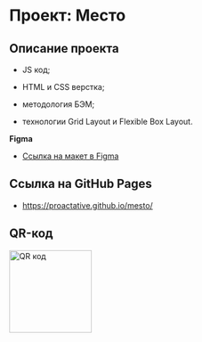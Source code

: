 # Проект: Место

## **Описание проекта**

- JS код;

- HTML и СSS верстка;

- методология БЭМ;

- технологии Grid Layout и Flexible Box Layout.

**Figma**

* [Ссылка на макет в Figma](https://www.figma.com/file/2cn9N9jSkmxD84oJik7xL7/JavaScript.-Sprint-4?node-id=0%3A1)


## **Ссылка на GitHub Pages**
* https://proactative.github.io/mesto/


## **QR-код**
<img src="http://qrcoder.ru/code/?https%3A%2F%2Fproactative.github.io%2Fmesto%2F&4&0" width="148" height="148" border="0" title="QR код">
